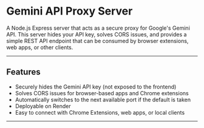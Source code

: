 # Gemini API Proxy Server

A Node.js Express server that acts as a secure proxy for Google's Gemini API. This server hides your API key, solves CORS issues, and provides a simple REST API endpoint that can be consumed by browser extensions, web apps, or other clients.

---

##  Features
- Securely hides the Gemini API key (not exposed to the frontend)
- Solves CORS issues for browser-based apps and Chrome extensions
- Automatically switches to the next available port if the default is taken
- Deployable on Render
- Easy to connect with Chrome Extensions, web apps, or local clients

---

